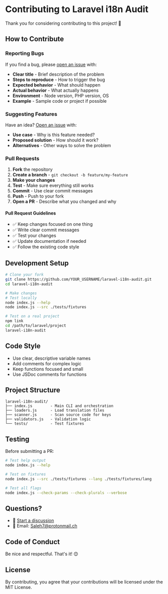 # Contributing to Laravel i18n Audit

Thank you for considering contributing to this project! 🎉

## How to Contribute

### Reporting Bugs

If you find a bug, please [open an issue](https://github.com/Saleh7/laravel-i18n-audit/issues/new) with:

- **Clear title** - Brief description of the problem
- **Steps to reproduce** - How to trigger the bug
- **Expected behavior** - What should happen
- **Actual behavior** - What actually happens
- **Environment** - Node version, PHP version, OS
- **Example** - Sample code or project if possible

### Suggesting Features

Have an idea? [Open an issue](https://github.com/Saleh7/laravel-i18n-audit/issues/new) with:

- **Use case** - Why is this feature needed?
- **Proposed solution** - How should it work?
- **Alternatives** - Other ways to solve the problem

### Pull Requests

1. **Fork** the repository
2. **Create a branch** - `git checkout -b feature/my-feature`
3. **Make your changes**
4. **Test** - Make sure everything still works
5. **Commit** - Use clear commit messages
6. **Push** - Push to your fork
7. **Open a PR** - Describe what you changed and why

#### Pull Request Guidelines

- ✅ Keep changes focused on one thing
- ✅ Write clear commit messages
- ✅ Test your changes
- ✅ Update documentation if needed
- ✅ Follow the existing code style

## Development Setup

```bash
# Clone your fork
git clone https://github.com/YOUR_USERNAME/laravel-i18n-audit.git
cd laravel-i18n-audit

# Make changes
# Test locally
node index.js --help
node index.js --src ./tests/fixtures

# Test on a real project
npm link
cd /path/to/laravel/project
laravel-i18n-audit
```

## Code Style

- Use clear, descriptive variable names
- Add comments for complex logic
- Keep functions focused and small
- Use JSDoc comments for functions

## Project Structure

```
laravel-i18n-audit/
├── index.js        - Main CLI and orchestration
├── loaders.js      - Load translation files
├── scanner.js      - Scan source code for keys
├── validators.js   - Validation logic
└── tests/          - Test fixtures
```

## Testing

Before submitting a PR:

```bash
# Test help output
node index.js --help

# Test on fixtures
node index.js --src ./tests/fixtures --lang ./tests/fixtures/lang

# Test all flags
node index.js --check-params --check-plurals --verbose
```

## Questions?

- 💬 [Start a discussion](https://github.com/Saleh7/laravel-i18n-audit/discussions)
- 📧 Email: Saleh7@protonmail.ch

## Code of Conduct

Be nice and respectful. That's it! 😊

## License

By contributing, you agree that your contributions will be licensed under the MIT License.
